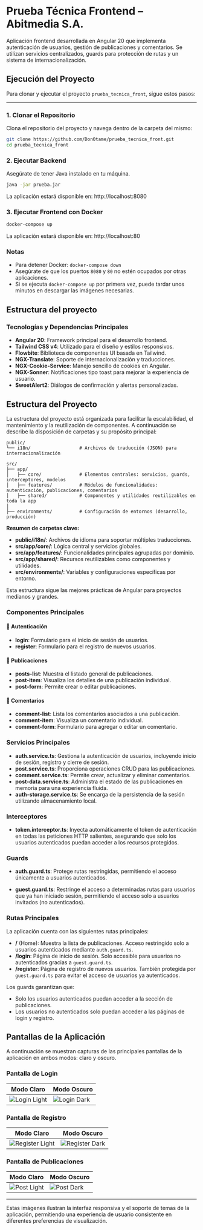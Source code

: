# Prueba Técnica Frontend – Abitmedia S.A.

Aplicación frontend desarrollada en Angular 20 que implementa autenticación de usuarios, gestión de publicaciones y comentarios. Se utilizan servicios centralizados, guards para protección de rutas y un sistema de internacionalización.

## Ejecución del Proyecto

Para clonar y ejecutar el proyecto `prueba_tecnica_front`, sigue estos pasos:

---

### 1. Clonar el Repositorio

Clona el repositorio del proyecto y navega dentro de la carpeta del mismo:

```bash
git clone https://github.com/DonOtame/prueba_tecnica_front.git
cd prueba_tecnica_front
```

### 2. Ejecutar Backend

Asegúrate de tener Java instalado en tu máquina.

```bash
java -jar prueba.jar
```

La aplicación estará disponible en: http://localhost:8080

### 3. Ejecutar Frontend con Docker

```bash
docker-compose up
```

La aplicación estará disponible en: http://localhost:80

### Notas

- Para detener Docker: `docker-compose down`
- Asegúrate de que los puertos `8080` y `80` no estén ocupados por otras aplicaciones.
- Si se ejecuta `docker-compose up` por primera vez, puede tardar unos minutos en descargar las imágenes necesarias.

## Estructura del proyecto

### Tecnologías y Dependencias Principales

- **Angular 20**: Framework principal para el desarrollo frontend.
- **Tailwind CSS v4**: Utilizado para el diseño y estilos responsivos.
- **Flowbite**: Biblioteca de componentes UI basada en Tailwind.
- **NGX-Translate**: Soporte de internacionalización y traducciones.
- **NGX-Cookie-Service**: Manejo sencillo de cookies en Angular.
- **NGX-Sonner**: Notificaciones tipo toast para mejorar la experiencia de usuario.
- **SweetAlert2**: Diálogos de confirmación y alertas personalizadas.

## Estructura del Proyecto

La estructura del proyecto está organizada para facilitar la escalabilidad, el mantenimiento y la reutilización de componentes. A continuación se describe la disposición de carpetas y su propósito principal:

```
public/
└── i18n/                  # Archivos de traducción (JSON) para internacionalización

src/
├── app/
│   ├── core/              # Elementos centrales: servicios, guards, interceptores, modelos
│   ├── features/          # Módulos de funcionalidades: autenticación, publicaciones, comentarios
│   ├── shared/            # Componentes y utilidades reutilizables en toda la app
│
├── environments/          # Configuración de entornos (desarrollo, producción)
```

**Resumen de carpetas clave:**

- **public/i18n/**: Archivos de idioma para soportar múltiples traducciones.
- **src/app/core/**: Lógica central y servicios globales.
- **src/app/features/**: Funcionalidades principales agrupadas por dominio.
- **src/app/shared/**: Recursos reutilizables como componentes y utilidades.
- **src/environments/**: Variables y configuraciones específicas por entorno.

Esta estructura sigue las mejores prácticas de Angular para proyectos medianos y grandes.

### Componentes Principales

#### 🔐 Autenticación

- **login**: Formulario para el inicio de sesión de usuarios.
- **register**: Formulario para el registro de nuevos usuarios.

#### 📝 Publicaciones

- **posts-list**: Muestra el listado general de publicaciones.
- **post-item**: Visualiza los detalles de una publicación individual.
- **post-form**: Permite crear o editar publicaciones.

#### 💬 Comentarios

- **comment-list**: Lista los comentarios asociados a una publicación.
- **comment-item**: Visualiza un comentario individual.
- **comment-form**: Formulario para agregar o editar un comentario.

### Servicios Principales

- **auth.service.ts**: Gestiona la autenticación de usuarios, incluyendo inicio de sesión, registro y cierre de sesión.
- **post.service.ts**: Proporciona operaciones CRUD para las publicaciones.
- **comment.service.ts**: Permite crear, actualizar y eliminar comentarios.
- **post-data.service.ts**: Administra el estado de las publicaciones en memoria para una experiencia fluida.
- **auth-storage.service.ts**: Se encarga de la persistencia de la sesión utilizando almacenamiento local.

### Interceptores

- **token.interceptor.ts**: Inyecta automáticamente el token de autenticación en todas las peticiones HTTP salientes, asegurando que solo los usuarios autenticados puedan acceder a los recursos protegidos.

### Guards

- **auth.guard.ts**: Protege rutas restringidas, permitiendo el acceso únicamente a usuarios autenticados.

- **guest.guard.ts**: Restringe el acceso a determinadas rutas para usuarios que ya han iniciado sesión, permitiendo el acceso solo a usuarios invitados (no autenticados).

### Rutas Principales

La aplicación cuenta con las siguientes rutas principales:

- **/** (Home): Muestra la lista de publicaciones. Acceso restringido solo a usuarios autenticados mediante `auth.guard.ts`.
- **/login**: Página de inicio de sesión. Solo accesible para usuarios no autenticados gracias a `guest.guard.ts`.
- **/register**: Página de registro de nuevos usuarios. También protegida por `guest.guard.ts` para evitar el acceso de usuarios ya autenticados.

Los guards garantizan que:

- Solo los usuarios autenticados puedan acceder a la sección de publicaciones.
- Los usuarios no autenticados solo puedan acceder a las páginas de login y registro.


## Pantallas de la Aplicación

A continuación se muestran capturas de las principales pantallas de la aplicación en ambos modos: claro y oscuro.

### Pantalla de Login

| Modo Claro                                    | Modo Oscuro                                 |
| --------------------------------------------- | ------------------------------------------- |
| ![Login Light](public/images/login_light.png) | ![Login Dark](public/images/login_dark.png) |

### Pantalla de Registro

| Modo Claro                                          | Modo Oscuro                                       |
| --------------------------------------------------- | ------------------------------------------------- |
| ![Register Light](public/images/register_light.png) | ![Register Dark](public/images/register_dark.png) |

### Pantalla de Publicaciones

| Modo Claro                                  | Modo Oscuro                               |
| ------------------------------------------- | ----------------------------------------- |
| ![Post Light](public/images/post_light.png) | ![Post Dark](public/images/post_dark.png) |

---

Estas imágenes ilustran la interfaz responsiva y el soporte de temas de la aplicación, permitiendo una experiencia de usuario consistente en diferentes preferencias de visualización.

